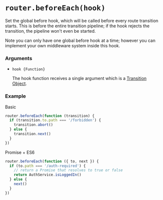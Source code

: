 # `router.beforeEach(hook)`

Set the global before hook, which will be called before every route transition starts. This is before the entire transition pipeline; if the hook rejects the transition, the pipeline won't even be started.

Note you can only have one global before hook at a time; however you can implement your own middleware system inside this hook.

### Arguments

- `hook {Function}`

  The hook function receives a single argument which is a [Transition Object](../pipeline/hooks.html#transition-object).

### Example

Basic

``` js
router.beforeEach(function (transition) {
  if (transition.to.path === '/forbidden') {
    transition.abort()
  } else {
    transition.next()
  }
})
```

Promise + ES6

``` js
router.beforeEach(function ({ to, next }) {
  if (to.path === '/auth-required') {
    // return a Promise that resolves to true or false
    return AuthService.isLoggedIn()
  } else {
    next()
  }
})
```
